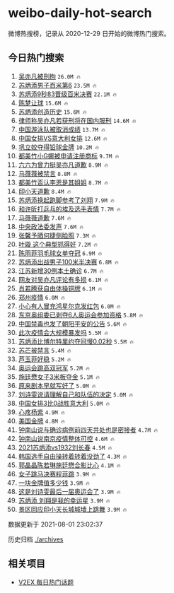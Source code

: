 # weibo-daily-hot-search

微博热搜榜，记录从 2020-12-29 日开始的微博热门搜索。

## 今日热门搜索

<!-- BEGIN -->

1. [吴亦凡被刑拘](https://s.weibo.com/weibo?q=%23%E5%90%B4%E4%BA%A6%E5%87%A1%E8%A2%AB%E5%88%91%E6%8B%98%23&Refer=top) `26.0M 🔥`
1. [苏炳添男子百米第6](https://s.weibo.com/weibo?q=%23%E8%8B%8F%E7%82%B3%E6%B7%BB%E7%94%B7%E5%AD%90%E7%99%BE%E7%B1%B3%E7%AC%AC6%23&Refer=top) `23.5M 🔥`
1. [苏炳添9秒83晋级百米决赛](https://s.weibo.com/weibo?q=%23%E8%8B%8F%E7%82%B3%E6%B7%BB9%E7%A7%9283%E6%99%8B%E7%BA%A7%E7%99%BE%E7%B1%B3%E5%86%B3%E8%B5%9B%23&Refer=top) `22.1M 🔥`
1. [陈梦让球](https://s.weibo.com/weibo?q=%23%E9%99%88%E6%A2%A6%E8%AE%A9%E7%90%83%23&Refer=top) `15.6M 🔥`
1. [苏炳添创造历史](https://s.weibo.com/weibo?q=%23%E8%8B%8F%E7%82%B3%E6%B7%BB%E5%88%9B%E9%80%A0%E5%8E%86%E5%8F%B2%23&Refer=top) `15.6M 🔥`
1. [律师称吴亦凡若获刑将在国内服刑](https://s.weibo.com/weibo?q=%23%E5%BE%8B%E5%B8%88%E7%A7%B0%E5%90%B4%E4%BA%A6%E5%87%A1%E8%8B%A5%E8%8E%B7%E5%88%91%E5%B0%86%E5%9C%A8%E5%9B%BD%E5%86%85%E6%9C%8D%E5%88%91%23&Refer=top) `14.6M 🔥`
1. [中国游泳队被取消成绩](https://s.weibo.com/weibo?q=%23%E4%B8%AD%E5%9B%BD%E6%B8%B8%E6%B3%B3%E9%98%9F%E8%A2%AB%E5%8F%96%E6%B6%88%E6%88%90%E7%BB%A9%23&Refer=top) `13.7M 🔥`
1. [中国女排VS意大利女排](https://s.weibo.com/weibo?q=%23%E4%B8%AD%E5%9B%BD%E5%A5%B3%E6%8E%92VS%E6%84%8F%E5%A4%A7%E5%88%A9%E5%A5%B3%E6%8E%92%23&Refer=top) `12.6M 🔥`
1. [巩立姣夺得铅球金牌](https://s.weibo.com/weibo?q=%23%E5%B7%A9%E7%AB%8B%E5%A7%A3%E5%A4%BA%E5%BE%97%E9%93%85%E7%90%83%E9%87%91%E7%89%8C%23&Refer=top) `10.2M 🔥`
1. [都美竹小G娜被申请注册商标](https://s.weibo.com/weibo?q=%23%E9%83%BD%E7%BE%8E%E7%AB%B9%E5%B0%8FG%E5%A8%9C%E8%A2%AB%E7%94%B3%E8%AF%B7%E6%B3%A8%E5%86%8C%E5%95%86%E6%A0%87%23&Refer=top) `9.7M 🔥`
1. [六六为曾力挺吴亦凡道歉](https://s.weibo.com/weibo?q=%23%E5%85%AD%E5%85%AD%E4%B8%BA%E6%9B%BE%E5%8A%9B%E6%8C%BA%E5%90%B4%E4%BA%A6%E5%87%A1%E9%81%93%E6%AD%89%23&Refer=top) `8.9M 🔥`
1. [马薇薇被禁言](https://s.weibo.com/weibo?q=%23%E9%A9%AC%E8%96%87%E8%96%87%E8%A2%AB%E7%A6%81%E8%A8%80%23&Refer=top) `8.8M 🔥`
1. [都美竹否认李恩是其姐姐](https://s.weibo.com/weibo?q=%23%E9%83%BD%E7%BE%8E%E7%AB%B9%E5%90%A6%E8%AE%A4%E6%9D%8E%E6%81%A9%E6%98%AF%E5%85%B6%E5%A7%90%E5%A7%90%23&Refer=top) `8.7M 🔥`
1. [印小天道歉](https://s.weibo.com/weibo?q=%23%E5%8D%B0%E5%B0%8F%E5%A4%A9%E9%81%93%E6%AD%89%23&Refer=top) `8.4M 🔥`
1. [苏炳添换起跑脚参考了刘翔](https://s.weibo.com/weibo?q=%23%E8%8B%8F%E7%82%B3%E6%B7%BB%E6%8D%A2%E8%B5%B7%E8%B7%91%E8%84%9A%E5%8F%82%E8%80%83%E4%BA%86%E5%88%98%E7%BF%94%23&Refer=top) `7.9M 🔥`
1. [和许昕打乒乓的埃及选手表情](https://s.weibo.com/weibo?q=%23%E5%92%8C%E8%AE%B8%E6%98%95%E6%89%93%E4%B9%92%E4%B9%93%E7%9A%84%E5%9F%83%E5%8F%8A%E9%80%89%E6%89%8B%E8%A1%A8%E6%83%85%23&Refer=top) `7.7M 🔥`
1. [马薇薇道歉](https://s.weibo.com/weibo?q=%23%E9%A9%AC%E8%96%87%E8%96%87%E9%81%93%E6%AD%89%23&Refer=top) `7.6M 🔥`
1. [中央政法委发声](https://s.weibo.com/weibo?q=%E4%B8%AD%E5%A4%AE%E6%94%BF%E6%B3%95%E5%A7%94%E5%8F%91%E5%A3%B0&Refer=top) `7.6M 🔥`
1. [张馨予晒何捷侧脸照](https://s.weibo.com/weibo?q=%23%E5%BC%A0%E9%A6%A8%E4%BA%88%E6%99%92%E4%BD%95%E6%8D%B7%E4%BE%A7%E8%84%B8%E7%85%A7%23&Refer=top) `7.3M 🔥`
1. [叶璇 这个典型抓得好](https://s.weibo.com/weibo?q=%E5%8F%B6%E7%92%87%20%E8%BF%99%E4%B8%AA%E5%85%B8%E5%9E%8B%E6%8A%93%E5%BE%97%E5%A5%BD&Refer=top) `7.2M 🔥`
1. [陈雨菲羽毛球女单夺冠](https://s.weibo.com/weibo?q=%23%E9%99%88%E9%9B%A8%E8%8F%B2%E7%BE%BD%E6%AF%9B%E7%90%83%E5%A5%B3%E5%8D%95%E5%A4%BA%E5%86%A0%23&Refer=top) `6.9M 🔥`
1. [苏炳添出战男子100米半决赛](https://s.weibo.com/weibo?q=%23%E8%8B%8F%E7%82%B3%E6%B7%BB%E5%87%BA%E6%88%98%E7%94%B7%E5%AD%90100%E7%B1%B3%E5%8D%8A%E5%86%B3%E8%B5%9B%23&Refer=top) `6.8M 🔥`
1. [江苏新增30例本土确诊](https://s.weibo.com/weibo?q=%23%E6%B1%9F%E8%8B%8F%E6%96%B0%E5%A2%9E30%E4%BE%8B%E6%9C%AC%E5%9C%9F%E7%A1%AE%E8%AF%8A%23&Refer=top) `6.7M 🔥`
1. [网友对吴亦凡评论有多损](https://s.weibo.com/weibo?q=%23%E7%BD%91%E5%8F%8B%E5%AF%B9%E5%90%B4%E4%BA%A6%E5%87%A1%E8%AF%84%E8%AE%BA%E6%9C%89%E5%A4%9A%E6%8D%9F%23&Refer=top) `6.1M 🔥`
1. [肖若腾获自由体操铜牌](https://s.weibo.com/weibo?q=%23%E8%82%96%E8%8B%A5%E8%85%BE%E8%8E%B7%E8%87%AA%E7%94%B1%E4%BD%93%E6%93%8D%E9%93%9C%E7%89%8C%23&Refer=top) `6.1M 🔥`
1. [郑州疫情](https://s.weibo.com/weibo?q=%23%E9%83%91%E5%B7%9E%E7%96%AB%E6%83%85%23&Refer=top) `6.0M 🔥`
1. [小心有人冒充鸿星尔克发红包](https://s.weibo.com/weibo?q=%23%E5%B0%8F%E5%BF%83%E6%9C%89%E4%BA%BA%E5%86%92%E5%85%85%E9%B8%BF%E6%98%9F%E5%B0%94%E5%85%8B%E5%8F%91%E7%BA%A2%E5%8C%85%23&Refer=top) `6.0M 🔥`
1. [东京奥组委已剥夺6人奥运会参加资格](https://s.weibo.com/weibo?q=%E4%B8%9C%E4%BA%AC%E5%A5%A5%E7%BB%84%E5%A7%94%E5%B7%B2%E5%89%A5%E5%A4%BA6%E4%BA%BA%E5%A5%A5%E8%BF%90%E4%BC%9A%E5%8F%82%E5%8A%A0%E8%B5%84%E6%A0%BC&Refer=top) `5.8M 🔥`
1. [中国禁毒也发了朝阳平安的公告](https://s.weibo.com/weibo?q=%23%E4%B8%AD%E5%9B%BD%E7%A6%81%E6%AF%92%E4%B9%9F%E5%8F%91%E4%BA%86%E6%9C%9D%E9%98%B3%E5%B9%B3%E5%AE%89%E7%9A%84%E5%85%AC%E5%91%8A%23&Refer=top) `5.6M 🔥`
1. [此次疫情会大规模暴发吗](https://s.weibo.com/weibo?q=%23%E6%AD%A4%E6%AC%A1%E7%96%AB%E6%83%85%E4%BC%9A%E5%A4%A7%E8%A7%84%E6%A8%A1%E6%9A%B4%E5%8F%91%E5%90%97%23&Refer=top) `5.5M 🔥`
1. [苏炳添比博尔特里约夺冠慢0.02秒](https://s.weibo.com/weibo?q=%23%E8%8B%8F%E7%82%B3%E6%B7%BB%E6%AF%94%E5%8D%9A%E5%B0%94%E7%89%B9%E9%87%8C%E7%BA%A6%E5%A4%BA%E5%86%A0%E6%85%A20.02%E7%A7%92%23&Refer=top) `5.5M 🔥`
1. [苏芒被禁言](https://s.weibo.com/weibo?q=%E8%8B%8F%E8%8A%92%E8%A2%AB%E7%A6%81%E8%A8%80&Refer=top) `5.4M 🔥`
1. [芦玉菲好稳](https://s.weibo.com/weibo?q=%23%E8%8A%A6%E7%8E%89%E8%8F%B2%E5%A5%BD%E7%A8%B3%23&Refer=top) `5.2M 🔥`
1. [奥运会跳高双冠军](https://s.weibo.com/weibo?q=%23%E5%A5%A5%E8%BF%90%E4%BC%9A%E8%B7%B3%E9%AB%98%E5%8F%8C%E5%86%A0%E5%86%9B%23&Refer=top) `5.2M 🔥`
1. [施廷懋女子3米板夺金](https://s.weibo.com/weibo?q=%23%E6%96%BD%E5%BB%B7%E6%87%8B%E5%A5%B3%E5%AD%903%E7%B1%B3%E6%9D%BF%E5%A4%BA%E9%87%91%23&Refer=top) `5.1M 🔥`
1. [原来剧本早就写好了](https://s.weibo.com/weibo?q=%23%E5%8E%9F%E6%9D%A5%E5%89%A7%E6%9C%AC%E6%97%A9%E5%B0%B1%E5%86%99%E5%A5%BD%E4%BA%86%23&Refer=top) `5.0M 🔥`
1. [刘诗雯说请理解自己和队伍的决定](https://s.weibo.com/weibo?q=%23%E5%88%98%E8%AF%97%E9%9B%AF%E8%AF%B4%E8%AF%B7%E7%90%86%E8%A7%A3%E8%87%AA%E5%B7%B1%E5%92%8C%E9%98%9F%E4%BC%8D%E7%9A%84%E5%86%B3%E5%AE%9A%23&Refer=top) `5.0M 🔥`
1. [中国女排3比0战胜意大利](https://s.weibo.com/weibo?q=%23%E4%B8%AD%E5%9B%BD%E5%A5%B3%E6%8E%923%E6%AF%940%E6%88%98%E8%83%9C%E6%84%8F%E5%A4%A7%E5%88%A9%23&Refer=top) `5.0M 🔥`
1. [心疼杨紫](https://s.weibo.com/weibo?q=%23%E5%BF%83%E7%96%BC%E6%9D%A8%E7%B4%AB%23&Refer=top) `4.9M 🔥`
1. [美国金牌](https://s.weibo.com/weibo?q=%E7%BE%8E%E5%9B%BD%E9%87%91%E7%89%8C&Refer=top) `4.8M 🔥`
1. [钟南山说与确诊病例前四天共处也是密接者](https://s.weibo.com/weibo?q=%23%E9%92%9F%E5%8D%97%E5%B1%B1%E8%AF%B4%E4%B8%8E%E7%A1%AE%E8%AF%8A%E7%97%85%E4%BE%8B%E5%89%8D%E5%9B%9B%E5%A4%A9%E5%85%B1%E5%A4%84%E4%B9%9F%E6%98%AF%E5%AF%86%E6%8E%A5%E8%80%85%23&Refer=top) `4.7M 🔥`
1. [钟南山说南京疫情整体可控](https://s.weibo.com/weibo?q=%23%E9%92%9F%E5%8D%97%E5%B1%B1%E8%AF%B4%E5%8D%97%E4%BA%AC%E7%96%AB%E6%83%85%E6%95%B4%E4%BD%93%E5%8F%AF%E6%8E%A7%23&Refer=top) `4.6M 🔥`
1. [2021苏炳添vs1932刘长春](https://s.weibo.com/weibo?q=%232021%E8%8B%8F%E7%82%B3%E6%B7%BBvs1932%E5%88%98%E9%95%BF%E6%98%A5%23&Refer=top) `4.5M 🔥`
1. [韩国选手自由操转着转着没劲了](https://s.weibo.com/weibo?q=%23%E9%9F%A9%E5%9B%BD%E9%80%89%E6%89%8B%E8%87%AA%E7%94%B1%E6%93%8D%E8%BD%AC%E7%9D%80%E8%BD%AC%E7%9D%80%E6%B2%A1%E5%8A%B2%E4%BA%86%23&Refer=top) `4.3M 🔥`
1. [郭晶晶陈若琳施廷懋合影比心](https://s.weibo.com/weibo?q=%E9%83%AD%E6%99%B6%E6%99%B6%E9%99%88%E8%8B%A5%E7%90%B3%E6%96%BD%E5%BB%B7%E6%87%8B%E5%90%88%E5%BD%B1%E6%AF%94%E5%BF%83&Refer=top) `4.1M 🔥`
1. [女子跳马决赛程菲跳](https://s.weibo.com/weibo?q=%23%E5%A5%B3%E5%AD%90%E8%B7%B3%E9%A9%AC%E5%86%B3%E8%B5%9B%E7%A8%8B%E8%8F%B2%E8%B7%B3%23&Refer=top) `3.9M 🔥`
1. [一块金牌值多少钱](https://s.weibo.com/weibo?q=%23%E4%B8%80%E5%9D%97%E9%87%91%E7%89%8C%E5%80%BC%E5%A4%9A%E5%B0%91%E9%92%B1%23&Refer=top) `3.9M 🔥`
1. [这是刘诗雯最后一届奥运会了](https://s.weibo.com/weibo?q=%23%E8%BF%99%E6%98%AF%E5%88%98%E8%AF%97%E9%9B%AF%E6%9C%80%E5%90%8E%E4%B8%80%E5%B1%8A%E5%A5%A5%E8%BF%90%E4%BC%9A%E4%BA%86%23&Refer=top) `3.9M 🔥`
1. [苏炳添 刘翔是我的幸运星](https://s.weibo.com/weibo?q=%23%E8%8B%8F%E7%82%B3%E6%B7%BB%20%E5%88%98%E7%BF%94%E6%98%AF%E6%88%91%E7%9A%84%E5%B9%B8%E8%BF%90%E6%98%9F%23&Refer=top) `3.9M 🔥`
1. [景区回应印小天长城城墙上跳舞](https://s.weibo.com/weibo?q=%23%E6%99%AF%E5%8C%BA%E5%9B%9E%E5%BA%94%E5%8D%B0%E5%B0%8F%E5%A4%A9%E9%95%BF%E5%9F%8E%E5%9F%8E%E5%A2%99%E4%B8%8A%E8%B7%B3%E8%88%9E%23&Refer=top) `3.9M 🔥`

数据更新于 2021-08-01 23:02:37

<!-- END -->

历史归档 [./archives](./archives)

## 相关项目

- [V2EX 每日热门话题](https://github.com/boojack/v2ex-daily-hot-topic)
